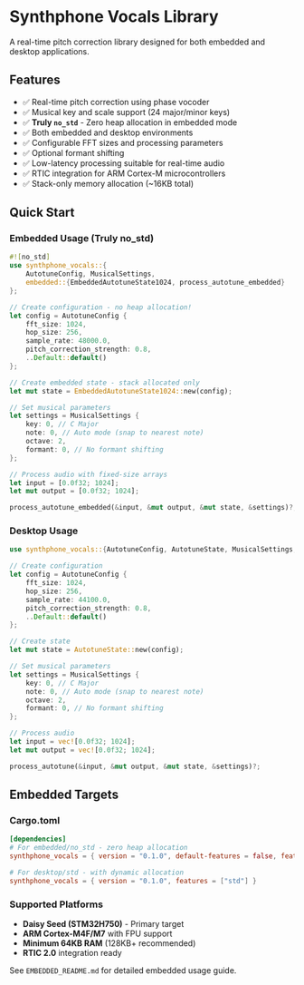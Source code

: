 # Synthphone Vocals Library

A real-time pitch correction library designed for both embedded and desktop applications.

## Features

- ✅ Real-time pitch correction using phase vocoder
- ✅ Musical key and scale support (24 major/minor keys)
- ✅ **Truly `no_std`** - Zero heap allocation in embedded mode
- ✅ Both embedded and desktop environments
- ✅ Configurable FFT sizes and processing parameters
- ✅ Optional formant shifting
- ✅ Low-latency processing suitable for real-time audio
- ✅ RTIC integration for ARM Cortex-M microcontrollers
- ✅ Stack-only memory allocation (~16KB total)

## Quick Start

### Embedded Usage (Truly no_std)

```rust
#![no_std]
use synthphone_vocals::{
    AutotuneConfig, MusicalSettings,
    embedded::{EmbeddedAutotuneState1024, process_autotune_embedded}
};

// Create configuration - no heap allocation!
let config = AutotuneConfig {
    fft_size: 1024,
    hop_size: 256,
    sample_rate: 48000.0,
    pitch_correction_strength: 0.8,
    ..Default::default()
};

// Create embedded state - stack allocated only
let mut state = EmbeddedAutotuneState1024::new(config);

// Set musical parameters
let settings = MusicalSettings {
    key: 0, // C Major
    note: 0, // Auto mode (snap to nearest note)
    octave: 2,
    formant: 0, // No formant shifting
};

// Process audio with fixed-size arrays
let input = [0.0f32; 1024];
let mut output = [0.0f32; 1024];

process_autotune_embedded(&input, &mut output, &mut state, &settings)?;
```

### Desktop Usage

```rust
use synthphone_vocals::{AutotuneConfig, AutotuneState, MusicalSettings, process_autotune};

// Create configuration
let config = AutotuneConfig {
    fft_size: 1024,
    hop_size: 256,
    sample_rate: 44100.0,
    pitch_correction_strength: 0.8,
    ..Default::default()
};

// Create state
let mut state = AutotuneState::new(config);

// Set musical parameters
let settings = MusicalSettings {
    key: 0, // C Major
    note: 0, // Auto mode (snap to nearest note)
    octave: 2,
    formant: 0, // No formant shifting
};

// Process audio
let input = vec![0.0f32; 1024];
let mut output = vec![0.0f32; 1024];

process_autotune(&input, &mut output, &mut state, &settings)?;
```

## Embedded Targets

### Cargo.toml
```toml
[dependencies]
# For embedded/no_std - zero heap allocation
synthphone_vocals = { version = "0.1.0", default-features = false, features = ["embedded"] }

# For desktop/std - with dynamic allocation  
synthphone_vocals = { version = "0.1.0", features = ["std"] }
```

### Supported Platforms
- **Daisy Seed (STM32H750)** - Primary target
- **ARM Cortex-M4F/M7** with FPU support
- **Minimum 64KB RAM** (128KB+ recommended)
- **RTIC 2.0** integration ready

See `EMBEDDED_README.md` for detailed embedded usage guide.
